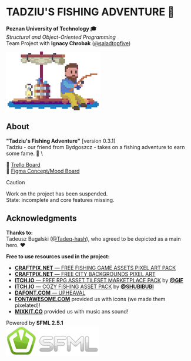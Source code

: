 # TADZIU'S FISHING ADVENTURE 🎣
**Poznan University of Technology 🎓** \
*Structural and Object-Oriented Programming* \
Team Project with **Ignacy Chrobak** ([@‌saladtopfive](https://github.com/saladtopfive))

<img src="resources/promo.gif" width=256>

## About
**"Tadziu's Fishing Adventure"** [version 0.3.1]\
Tadziu - our friend from Bydgoszcz - takes on a fishing adventure to earn some fame. 🎣 \

🎣 [Trello Board](https://trello.com/b/PKK7mM5n/psio-team-project) \
🎣 [Figma Concept/Mood Board](https://www.figma.com/file/woyPS8ISQzgJqNXyHCYecT/Tadziu's-Fishing-Adventures?type=design&node-id=0%3A1&t=YevXVrn1Su3Uy0Kf-1)

> [!CAUTION]
> Work on the project has been suspended. \
> State: incomplete and core features missing.


## Acknowledgments
**Thanks to:** \
Tadeusz Bugalski ([@Tadeq-hash](https://github.com/Tadeq-hash)), who agreed to be depicted as a main hero. ❤

**Free to use resources used in the project:**
- [**CRAFTPIX.NET** — FREE FISHING GAME ASSETS PIXEL ART PACK](https://craftpix.net/freebies/free-fishing-game-assets-pixel-art-pack/)
- [**CRAFTPIX.NET** — FREE CITY BACKGROUNDS PIXEL ART](https://craftpix.net/freebies/free-city-backgrounds-pixel-art/)
- [**ITCH.IO** — FREE RPG ASSET TILESET MARKETPLACE PACK](https://gif-superretroworld.itch.io/marketplace) by [**@GIF**](https://twitter.com/gif_not_jif)
- [**ITCH.IO** — COZY FISHING ASSET PACK](https://shubibubi.itch.io/cozy-fishing) by [**@SHUBIBUBI**](https://shubibubi.itch.io/)
- [**DAFONT.COM** — UPHEAVAL](https://www.dafont.com/upheaval.font)
- [**FONTAWESOME.COM**](https://fontawesome.com/) provided us with icons (we made them pixelated)!
- [**MIXKIT.CO**](https://mixkit.co/free-sound-effects/) provided us with music ans sound!

Powered by **SFML 2.5.1** \
[![SFML logo](resources/sfml_logo.png)](https://www.sfml-dev.org)
<!--[![SFML logo](https://www.sfml-dev.org/images/logo.png)](https://www.sfml-dev.org)-->
